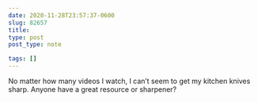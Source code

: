 ```yaml
---
date: 2020-11-28T23:57:37-0600
slug: 82657
title: 
type: post
post_type: note

tags: []
---
```

No matter how many videos I watch, I can’t seem to get my kitchen knives sharp. Anyone have a great resource or sharpener?



